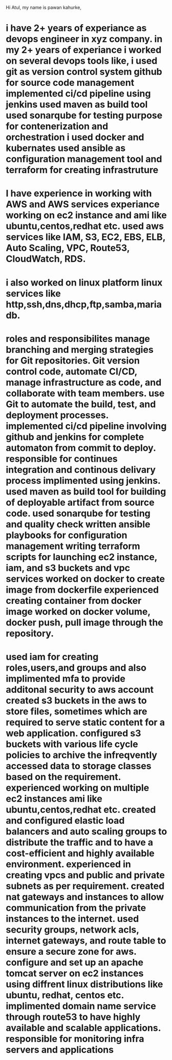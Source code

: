 Hi Atul,
  my name is pawan kahurke,
  
  i have 2+ years of experiance as devops engineer in xyz company.
  in my 2+ years of experiance i worked on several devops tools like,
  i used git as version control system
  github for source code management
  implemented ci/cd pipeline using jenkins
  used maven as build tool
  used sonarqube for testing purpose
  for contenerization and orchestration i used docker and kubernates
  used ansible as configuration management tool
  and terraform for creating infrastruture
  ===================================================================
  I have experience in working with AWS and AWS services 
  experiance working on ec2 instance and ami like ubuntu,centos,redhat etc.
  used aws services like IAM, S3, EC2, EBS, ELB, Auto Scaling, VPC, Route53, CloudWatch, RDS.
  ===================================================================
  i also worked on linux platform
  linux services like http,ssh,dns,dhcp,ftp,samba,mariadb.
  ==================================================================
  roles and responsibilites
  manage branching and merging strategies for Git repositories. 
  Git version control code, automate CI/CD, manage infrastructure as code, and collaborate with team members.
  use Git to automate the build, test, and deployment processes. 
  implemented ci/cd pipeline involving github and jenkins for complete automaton from commit to deploy.
  responsible for continues integration and continous delivary process implimented using jenkins.
  used maven as build tool for building of deployable artifact from source code.
  used sonarqube for testing and quality check
  written ansible playbooks for configuration management
  writing terraform scripts for launching ec2 instance, iam, and s3 buckets and vpc services
  worked on docker to create image from dockerfile
  experienced creating container from docker image
  worked on docker volume, docker push, pull image through the repository.
  ========================================================================
  used iam for creating roles,users,and groups and also implimented mfa to provide additonal security to aws account
  created s3 buckets in the aws to store files, sometimes which are required to serve static content for a web application.
  configured s3 buckets with various life cycle policies to archive the infreqvently accessed data to storage classes based on the requirement.
  experienced working on multiple ec2 instances ami like ubuntu,centos,redhat etc.
  created and configured elastic load balancers and auto scaling groups to distribute the traffic and to have a cost-efficient and highly available environment.
  experienced in creating vpcs and public and private subnets as per requirement.
  created nat gateways and instances to allow communication from the private instances to the internet.
  used security groups, network acls, internet gateways, and route table to ensure a secure zone for aws.
  configure and set up an apache tomcat server on ec2 instances using diffrent linux distributions like ubuntu, redhat, centos etc.
  implimented domain name service through route53 to have highly available and scalable applications.
  responsible for monitoring infra servers and applications
  =========================================================================
  
  
  
  
